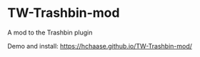# TW-Trashbin-mod
A mod to the Trashbin plugin

Demo and install: https://hchaase.github.io/TW-Trashbin-mod/
